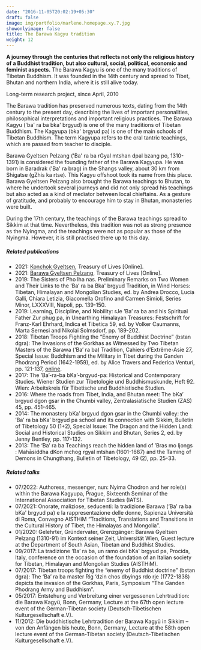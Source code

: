 ```yaml
---
date: "2016-11-05T20:02:19+05:30"
draft: false
image: img/portfolio/marlene.homepage.xy.7.jpg
showonlyimage: false
title: The Barawa Kagyu tradition
weight: 12
---
```


**A journey through the centuries that reflects not only the religious history of a Buddhist tradition, but also cultural, social, political, economic and feminist aspects.** The Barawa Kagyu is one of the many traditions of Tibetan Buddhism. It was founded in the 14th century and spread to Tibet, Bhutan and northern India, where it is still alive today.
<!--more-->

Long-term research project, since April, 2010

The Barawa tradition has preserved numerous texts, dating from the 14th century to the present day, describing the lives of important personalities, philosophical interpretations and important religious practices. The Barawa Kagyu ('ba' ra ba bka' brgyud) is one of the many traditions of Tibetan Buddhism. The Kagyupa (bka' brgyud pa) is one of the main schools of Tibetan Buddhism. The term Kagyupa refers to the oral tantric teachings, which are passed from teacher to disciple.

Barawa Gyeltsen Pelzang ('Ba' ra ba rGyal mtshan dpal bzang po, 1310-1391) is considered the founding father of the Barawa Kagyupa. He was born in Baradrak ('Ba' ra brag) in the Shangs valley, about 30 km from Shigatse (gZhis ka rtse). This Kagyu offshoot took its name from this place. Barawa Gyeltsen Pelzang  also brought the Barawa teachings to Bhutan, to where he undertook several journeys and did not only spread his teachings but also acted as a kind of mediator between local chieftains. As a gesture of gratitude, and probably to encourage him to stay in Bhutan, monasteries were built.

During the 17th century, the teachings of the Barawa teachings spread to Sikkim at that time. Nevertheless, this tradition was not as strong presence as the Nyingma, and the teachings were not as popular as those of the Nyingma. However, it is still practised there up to this day.


##### Related publications

- 2021: [Konchok Gyeltsen](https://treasuryoflives.org/biographies/view/Konchok-Gyeltsen/9761), Treasury of Lives [Online].
- 2021: [Barawa Gyeltsen Pelzang](https://treasuryoflives.org/biographies/view/Gyeltsen-Pelzang/TBRC_P1932), Treasury of Lives [Online].
- 2019: The Sisters of Pho lha nas. Preliminary Remarks on Two Women and Their Links to the ‘Ba’ ra ba Bka' brgyud Tradition, in Wind Horses: Tibetan, Himalayan and Mongolian Studies, ed. by Andrea Drocco, Lucia Galli, Chiara Letizia, Giacomella Orofino and Carmen Simioli, Series Minor, LXXXVIII, Napoli, pp. 139-150.
- 2019: Learning, Discipline, and Nobility: rJe ’Ba’ ra ba and his Spiritual Father Zur phug pa, in Unearthing Himalayan Treasures: Festschrift for Franz-Karl Ehrhard, Indica et Tibetica 59, ed. by Volker Caumanns, Marta Sernesi and Nikolai Solmsdorf, pp. 189-202.
- 2018: Tibetan Troops Fighting the “Enemy of Buddhist Doctrine” (bstan dgra): The Invasions of the Gorkhas as Witnessed by Two Tibetan Masters of the Barawa (‘Ba’ ra ba) Tradition, Cahiers d’Extrême-Asie 27, Special Issue: Buddhism and the Military in Tibet during the Ganden Phodrang Period (1642-1959), ed. by Alice Travers and Federica Venturi, pp. 121-137, [online](https://doi.org/10.3406/asie.2018.1509).
- 2017: The ’Ba’-ra-ba bKa’-brgyud-pa: Historical and Contemporary Studies. Wiener Studien zur Tibetologie und Buddhismuskunde, Heft 92. Wien: Arbeitskreis für Tibetische und Buddhistische Studien.
- 2016: Where the roads from Tibet, India, and Bhutan meet: The bKa’ brgyud dgon gsar in the Chumbi valley, Zentralasiatische Studien (ZAS) 45, pp. 451-465.
- 2014: The monastery bKa’ brgyud dgon gsar in the Chumbi valley: the ’Ba’ ra ba bKa’ brgyud pa school and its connection with Sikkim, Bulletin of Tibetology 50 (1+2), Special Issue: The Dragon and the Hidden Land: Social and Historical Studies on Sikkim and Bhutan, Series 2, ed. by Jenny Bentley, pp. 117-132.
- 2013: The ‘Ba’ ra ba Teachings reach the hidden land of ’Bras mo ljongs : Mahāsiddha dKon mchog rgyal mtshan (1601-1687) and the Taming of Demons in Chungthang, Bulletin of Tibetology, 49 (2), pp. 25-33.



##### Related talks


- 07/2022: Authoress, messenger, nun: Nyima Chodron and her role(s) within the Barawa Kagyupa, Prague, Sixteenth Seminar of the International Association for Tibetan Studies (IATS).
- 07/2021: Onorate, maliziose, seducenti: la tradizione Barawa (‘Ba’ ra ba bKa' brgyud pa) e la rappresentazione delle donne, Sapienza Università di Roma, Convegno AISTHiM “Traditions, Translations and Transitions in the Cultural History of Tibet, the Himalayas and Mongolia”.
- 01/2020: Gelehrter, Gründervater, Grenzgänger: Barawa Gyeltsen Pelzang (1310-91) im Kontext seiner Zeit, Universität Wien, Guest lecture at the Department of South Asian, Tibetan and Buddhist Studies.
- 09/2017: La tradizione ‘Ba’ ra ba, un ramo dei bKa' brgyud pa, Procida, Italy, conference on the occasion of the foundation of an Italian society for Tibetan, Himalayan and Mongolian Studies (AISTHiM).
- 07/2017: Tibetan troops fighting the “enemy of Buddhist doctrine” (bstan dgra): The ‘Ba’ ra ba master Rig ‘dzin chos dbyings rdo rje (1772-1838) depicts the invasion of the Gorkhas, Paris, Symposium “The Ganden Phodrang Army and Buddhism”.
- 05/2017: Entstehung und Verbreitung einer vergessenen Lehrtradition: die Barawa Kagyü, Bonn, Germany, Lecture at the 67th open lecture event of the German-Tibetan society (Deutsch-Tibetischen Kulturgesellschaft e.V).
- 11/2012: Die buddhistische Lehrtradition der Barawa Kagyü in Sikkim – von den Anfängen bis heute, Bonn, Germany, Lecture at the 58th open lecture event of the German-Tibetan society (Deutsch-Tibetischen Kulturgesellschaft e.V).


